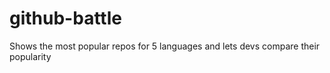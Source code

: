 # github-battle
Shows the most popular repos for 5 languages and lets devs compare their popularity
